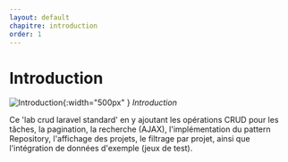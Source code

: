 ```yaml
---
layout: default
chapitre: introduction
order: 1
---
```


<!-- new slide -->

# Introduction

![Introduction](./images/introduction.png){:width="500px" }
*Introduction*
<!-- note -->

Ce 'lab crud laravel standard' en y ajoutant les opérations CRUD pour les tâches, la pagination, la recherche (AJAX), l'implémentation du pattern Repository, l'affichage des projets, le filtrage par projet, ainsi que l'intégration de données d'exemple (jeux de test). 

